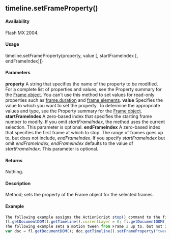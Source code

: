 ## timeline.setFrameProperty()

#### Availability

Flash MX 2004.

#### Usage

timeline.setFrameProperty(property, value \[, startFrameIndex \[, endFrameIndex\]\])

#### Parameters

**property** A string that specifies the name of the property to be modified. For a complete list of properties and values, see the Property summary for the [Frame object](#!AdobeDocs/developers-animatesdk-docs/test/Frame_object/frame_summary.md).
You can’t use this method to set values for read-only properties such as [frame.duration](#!AdobeDocs/developers-animatesdk-docs/test/Frame_object/frame4.md) and [frame.elements](#!AdobeDocs/developers-animatesdk-docs/test/Frame_object/frame5.md).
**value** Specifies the value to which you want to set the property. To determine the appropriate values and type, see the Property summary for the [Frame object](#!AdobeDocs/developers-animatesdk-docs/test/Frame_object/frame_summary.md).
**startFrameIndex** A zero-based index that specifies the starting frame number to modify. If you omit
*startFrameIndex*, the method uses the current selection. This parameter is optional.
**endFrameIndex** A zero-based index that specifies the first frame at which to stop. The range of frames goes up to, but does not include, *endFrameIndex*. If you specify *startFrameIndex* but omit *endFrameIndex*, *endFrameIndex* defaults to the value of *startFrameIndex*. This parameter is optional.

#### Returns

Nothing.

#### Description

Method; sets the property of the Frame object for the selected frames.

#### Example

```javascript
The following example assigns the ActionScript stop() command to the first frame of the top layer in the current document:
fl.getDocumentDOM().getTimeline().currentLayer = 0; fl.getDocumentDOM().getTimeline().setSelectedFrames(0,0,true); fl.getDocumentDOM().getTimeline().setFrameProperty("actionScript", "stop();");
The following example sets a motion tween from Frame 2 up to, but not including, Frame 5, of the current layer (remember that index values are different from frame number values):
var doc = fl.getDocumentDOM(); doc.getTimeline().setFrameProperty("tweenType","motion",1,4);

```